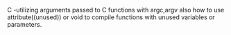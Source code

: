 C -utilizing arguments passed to C functions with argc,argv also how to use attribute((unused)) or void to compile functions with unused variables or parameters.
